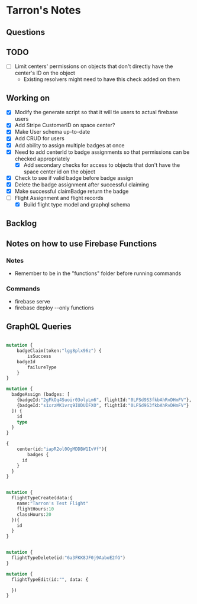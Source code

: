 # Tarron's Notes

## Questions

## TODO

- [ ] Limit centers' permissions on objects that don't directly have the center's ID on the object
  - Existing resolvers might need to have this check added on them

## Working on

- [x] Modify the generate script so that it will tie users to actual firebase users
- [x] Add Stripe CustomerID on space center?
- [x] Make User schema up-to-date
- [x] Add CRUD for users
- [x] Add ability to assign multiple badges at once
- [x] Need to add centerId to badge assignments so that permissions can be checked appropriately
  - [x] Add secondary checks for access to objects that don't have the space center id on the object
- [x] Check to see if valid badge before badge assign
- [x] Delete the badge assignment after successful claiming
- [x] Make successful claimBadge return the badge
- [ ] Flight Assignment and flight records
  - [x] Build flight type model and graphql schema

## Backlog

## Notes on how to use Firebase Functions

### Notes

- Remember to be in the "functions" folder before running commands

### Commands

- firebase serve
- firebase deploy --only functions

## GraphQL Queries
```graphql

mutation {
    badgeClaim(token:"lgg8plx96z") {
        isSuccess
    badgeId
        failureType
    }
}

mutation {
  badgeAssign (badges: [
    {badgeId:"2gFkOq4Suoir03olyLm6", flightId:"0LFSd9S3fkbAhRvDHmFV"},    
    {badgeId:"s1xrzMK1vrq9IUDUIFXO", flightId:"0LFSd9S3fkbAhRvDHmFV"}
  ]) {
    id
    type
  }
}

{
	center(id:"iapR2ol0OgMDDBW1IvVf"){
		badges {
      id
    }
  }
}


mutation {
  flightTypeCreate(data:{
    name:"Tarron's Test Flight"
    flightHours:10
    classHours:20
  }){
    id
  }
}


mutation {
  flightTypeDelete(id:"6a3FKK8JF0j9AaboE2fG")
}

mutation {
  flightTypeEdit(id:"", data: {

  })
}

```